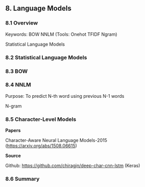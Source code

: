 
## 8. Language Models
### 8.1 Overview

Keywords: BOW  NNLM  (Tools: Onehot TFIDF Ngram)

Statistical Language Models

### 8.2 Statistical Language Models

### 8.3 BOW

### 8.4 NNLM

Purpose: To predict N-th word using previous N-1 words

N-gram

### 8.5 Character-Level Models
**Papers**

Character-Aware Neural Language Models-2015 (https://arxiv.org/abs/1508.06615)

**Source**

Github: https://github.com/chiragjn/deep-char-cnn-lstm (Keras)

### 8.6 Summary
